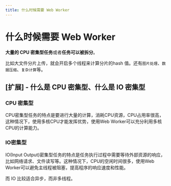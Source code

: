 ```yaml
---
title: 什么时候需要 Web Worker
---
```


# 什么时候需要 Web Worker

**大量的 CPU 密集型任务**或者**任务可以被拆分**。

比如大文件分片上传，就会开启多个线程来计算分片的hash 值。还有`图片处理`、`数据压缩`、`复杂计算`等。


## [扩展] - 什么是 CPU 密集型、什么是 IO 密集型

### CPU 密集型

CPU密集型任务的特点是要进行大量的计算，消耗CPU资源，CPU占用率很高，这种情况下，使用多核CPU才能发挥优势，使用Web Worker可以充分利用多核CPU的计算能力。

### IO密集型

IO(Input Output)密集型任务的特点是任务执行过程中需要等待外部资源的响应，比如网络请求、文件读写等。这种情况下，CPU的空闲时间很多，使用Web Worker可以避免主线程被阻塞，提高程序的响应速度和性能。

而 IO 比较适合异步，而非多线程。